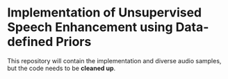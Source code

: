 # Implementation of Unsupervised Speech Enhancement using Data-defined Priors

This repository will contain the implementation and diverse audio samples, but the code needs to be **cleaned up**.
